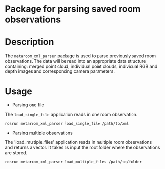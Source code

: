 Package for parsing saved room observations
==========================

# Description	

The `metaroom_xml_parser` package is used to parse previously saved room observations. The data will be read into an appropriate data structure containing: merged point cloud, individual point clouds, individual RGB and depth images and corresponding camera parameters. 

# Usage

* Parsing one file

The `load_single_file` application reads in one room observation.

```
rosrun metaroom_xml_parser load_single_file /path/to/xml
```

* Parsing multiple observations

The 'load_multiple_files' application reads in multiple room observations and returns a vector. It takes as input the root folder where the observations are stored. 

```
rosrun metaroom_xml_parser load_multiple_files /path/to/folder
```



